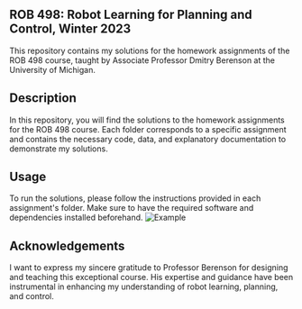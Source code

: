 ## ROB 498: Robot Learning for Planning and Control, Winter 2023

This repository contains my solutions for the homework assignments of the ROB 498 course, taught by Associate Professor Dmitry Berenson at the University of Michigan.

## Description

In this repository, you will find the solutions to the homework assignments for the ROB 498 course. Each folder corresponds to a specific assignment and contains the necessary code, data, and explanatory documentation to demonstrate my solutions.

## Usage

To run the solutions, please follow the instructions provided in each assignment's folder. Make sure to have the required software and dependencies installed beforehand.
![Example](HW3/pushing_visualization_obstacle2.gif)
## Acknowledgements

I want to express my sincere gratitude to Professor Berenson for designing and teaching this exceptional course. His expertise and guidance have been instrumental in enhancing my understanding of robot learning, planning, and control.
